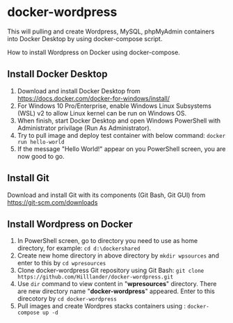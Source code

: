 # docker-wordpress

This will pulling and create Wordpress, MySQL, phpMyAdmin containers into Docker Desktop by using docker-compose script.

How to install Wordpress on Docker using docker-compose.

## Install Docker Desktop
1. Download and install Docker Desktop from https://docs.docker.com/docker-for-windows/install/
2. For Windows 10 Pro/Enterprise, enable Windows Linux Subsystems (WSL) v2 to allow Linux kernel can be run on Windows OS.
3. When finish, start Docker Desktop and open Windows PowerShell with Administrator privilage (Run As Administrator).
4. Try to pull image and deploy test container with below command:
     `docker run hello-world `
5. If the message "Hello World!" appear on you PowerShell screen, you are now good to go.

## Install Git
Download and install Git with its components (Git Bash, Git GUI) from https://git-scm.com/downloads

## Install Wordpress on Docker
1. In PowerShell screen, go to directory you need to use as home directory, for example: `cd d:\dockershared`
2. Create new home directory in above directory by `mkdir wpsources` and enter to this by `cd wpresources`
3. Clone docker-wordpress Git repository using Git Bash: `git clone https://github.com/Hilllander/docker-wordpress.git`
4. Use `dir` command to view content in "**wpresources**" directory. There are new directory name "**docker-wordpress**" appeared. Enter to this direcotory by `cd docker-wordpress`
5. Pull images and create Wordpres stacks containers using :  `docker-compose up -d`
